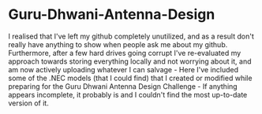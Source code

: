 # Guru-Dhwani-Antenna-Design
I realised that I've left my github completely unutilized, and as a result don't really have anything to show when people ask me about my github.
Furthermore, after a few hard drives going corrupt I've re-evaluated my approach towards storing everything locally and not worrying about it, and am now actively uploading
whatever I can salvage  - Here I've included some of the .NEC models (that I could find) that I created or modified while preparing for the Guru Dhwani Antenna Design Challenge -
If anything appears incomplete, it probably is and I couldn't find the most up-to-date version of it.
